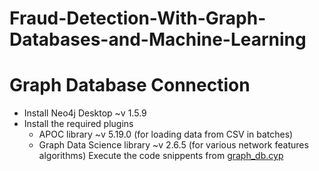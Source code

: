 # Fraud-Detection-With-Graph-Databases-and-Machine-Learning

# Graph Database Connection
- Install Neo4j Desktop ~v 1.5.9
- Install the required plugins
    - APOC library ~v 5.19.0 (for loading data from CSV in batches)
    - Graph Data Science library ~v 2.6.5 (for various network features algorithms)
Execute the code snippents from [graph_db.cyp](CODE/graph_db.cyp)
